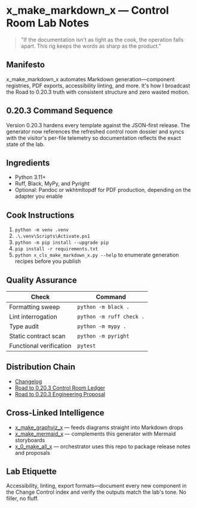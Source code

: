 # x_make_markdown_x — Control Room Lab Notes

> "If the documentation isn't as tight as the cook, the operation falls apart. This rig keeps the words as sharp as the product."

## Manifesto
x_make_markdown_x automates Markdown generation—component registries, PDF exports, accessibility linting, and more. It's how I broadcast the Road to 0.20.3 truth with consistent structure and zero wasted motion.

## 0.20.3 Command Sequence
Version 0.20.3 hardens every template against the JSON-first release. The generator now references the refreshed control room dossier and syncs with the visitor's per-file telemetry so documentation reflects the exact state of the lab.

## Ingredients
- Python 3.11+
- Ruff, Black, MyPy, and Pyright
- Optional: Pandoc or wkhtmltopdf for PDF production, depending on the adapter you enable

## Cook Instructions
1. `python -m venv .venv`
2. `.\.venv\Scripts\Activate.ps1`
3. `python -m pip install --upgrade pip`
4. `pip install -r requirements.txt`
5. `python x_cls_make_markdown_x.py --help` to enumerate generation recipes before you publish

## Quality Assurance
| Check | Command |
| --- | --- |
| Formatting sweep | `python -m black .`
| Lint interrogation | `python -m ruff check .`
| Type audit | `python -m mypy .`
| Static contract scan | `python -m pyright`
| Functional verification | `pytest`

## Distribution Chain
- [Changelog](./CHANGELOG.md)
- [Road to 0.20.3 Control Room Ledger](../x_0_make_all_x/Change%20Control/0.20.3/Road%20to%200.20.3%20Engineering%20Proposal.md)
- [Road to 0.20.3 Engineering Proposal](../x_0_make_all_x/Change%20Control/0.20.3/Road%20to%200.20.3%20Engineering%20Proposal.md)

## Cross-Linked Intelligence
- [x_make_graphviz_x](../x_make_graphviz_x/README.md) — feeds diagrams straight into Markdown drops
- [x_make_mermaid_x](../x_make_mermaid_x/README.md) — complements this generator with Mermaid storyboards
- [x_0_make_all_x](../x_0_make_all_x/README.md) — orchestrator uses this repo to package release notes and proposals

## Lab Etiquette
Accessibility, linting, export formats—document every new component in the Change Control index and verify the outputs match the lab's tone. No filler, no fluff.
